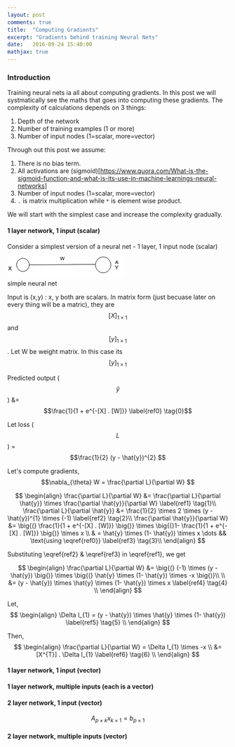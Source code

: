```yaml
---
layout: post
comments: true
title:  "Computing Gradients"
excerpt: "Gradients behind training Neural Nets"
date:   2016-09-24 15:40:00
mathjax: true
---
```



### Introduction

Training neural nets ia all about computing gradients. In this post we will systmatically see the maths that goes into computing these gradients. The complexity of calculations depends on 3 things: 

1. Depth of the network
2. Number of training examples (1 or more)
3. Number of input nodes (1=scalar, more=vector)

Through out this post we assume:
1. There is no bias term.
2. All activations are (sigmoid)[https://www.quora.com/What-is-the-sigmoid-function-and-what-is-its-use-in-machine-learnings-neural-networks]
3. Number of input nodes (1=scalar, more=vector)
4. `.` is matrix multiplication while `*` is element wise product. 


We will start with the simplest case and increase the complexity gradually. 

#### **1 layer network, 1 input (scalar)**

Consider a simplest version of a neural net - 1 layer, 1 input node (scalar)

<div class="imgcap">
<img src="/assets/gradients/NN_1.png">
<div class="thecap">simple neural net</div>
</div>

Input is (x,y) : x, y both are scalars. In matrix form (just becuase later on every thing will be a matric), they are $$[X]_{\scriptscriptstyle 1\times 1}$$ and $$[y]_{\scriptscriptstyle 1\times 1}$$. Let W be weight matrix. In this case its $$[y]_{\scriptscriptstyle 1\times 1}$$


Predicted output ($$ \hat{y} $$) &= $$\frac{1}{1 + e^{-[X] . [W]}} \label{ref0} \tag{0}$$

Let loss ($$ L $$) = $$\frac{1}{2} (y - \hat{y})^{2} $$

Let's compute gradients, $$\nabla_{\theta} W = \frac{\partial L}{\partial W} $$

<!---
\begin{equation}
  \frac{\partial L}{\partial W} = \frac{\partial L}{\partial \hat{y}} \times \frac{\partial \hat{y}}{\partial W} 
  \tag{1}
  \frac{\partial L}{\partial \hat{y}} &= \frac{1}{2} \times 2 \times (y - \hat{y})^{1} \times (-1) 
  \tag{a}
\end{equation}
-->

$$
\begin{align}
\frac{\partial L}{\partial W} &= \frac{\partial L}{\partial \hat{y}} \times \frac{\partial \hat{y}}{\partial W} \label{ref1} \tag{1}\\
\frac{\partial L}{\partial \hat{y}} &= \frac{1}{2} \times 2 \times (y - \hat{y})^{1} \times (-1) \label{ref2} \tag{2}\\
\frac{\partial \hat{y}}{\partial W} &= \big{(} \frac{1}{1 + e^{-[X] . [W]}} \big{)} \times \big{(}1- \frac{1}{1 + e^{-[X] . [W]}} \big{)} \times x \\
& = \hat{y} \times (1- \hat{y}) \times x \dots && \text{using \eqref{ref0}} \label{ref3} \tag{3}\\
\end{align}
$$

Substituting \eqref{ref2} & \eqref{ref3} in \eqref{ref1}, we get 

$$
\begin{align}
\frac{\partial L}{\partial W} &= \big{(} (-1) \times (y - \hat{y}) \big{)} \times \big{(} \hat{y} \times (1- \hat{y}) \times -x \big{)}\\ \\
&= (y - \hat{y}) \times \hat{y} \times (1- \hat{y}) \times x \label{ref4} \tag{4} \\
\end{align}
$$

Let,  
$$ 
\begin{align}
\Delta l_{1} = (y - \hat{y}) \times \hat{y} \times (1- \hat{y}) \label{ref5} \tag{5} \\
\end{align}
$$

Then,  
$$ 
\begin{align}
\frac{\partial L}{\partial W} = \Delta l_{1} \times -x \\
&= [X^{T}] . \Delta l_{1} \label{ref6} \tag{6} \\
\end{align}
$$











#### 1 layer network, 1 input (vector)

#### 1 layer network, multiple inputs (each is a vector)



#### 2 layer network, 1 input (vector)

$$A_{\scriptscriptstyle p\times k}x_{\scriptscriptstyle k\times 1}=b_{\scriptscriptstyle p\times 1}$$

#### 2 layer network, multiple inputs (vector)


<!---
Deriving Policy Gradients. I'd like to also give a sketch of where Policy Gradients come from mathematically. Policy Gradients are a special case of a more general score function gradient estimator. The general case is that when we have an expression of the form \(E_{x \sim p(x \mid \theta)} [f(x)] \) - i.e. the expectation of some scalar valued score function \(f(x)\) under some probability distribution \(p(x;\theta)\) parameterized by some \(\theta\). Hint hint, \(f(x)\) will become our reward function (or advantage function more generally) and \(p(x)\) will be our policy network, which is really a model for \(p(a \mid I)\), giving a distribution over actions for any image \(I\). Then we are interested in finding how we should shift the distribution (through its parameters \(\theta\)) to increase the scores of its samples, as judged by \(f\) (i.e. how do we change the network's parameters so that action samples get higher rewards). We have that:

$$
\begin{align}
\nabla_{\theta} E_x[f(x)] &= \nabla_{\theta} \sum_x p(x) f(x) & \text{definition of expectation} \\
& = \sum_x \nabla_{\theta} p(x) f(x) & \text{swap sum and gradient} \\
& = \sum_x p(x) \frac{\nabla_{\theta} p(x)}{p(x)} f(x) & \text{both multiply and divide by } p(x) \\
& = \sum_x p(x) \nabla_{\theta} \log p(x) f(x) & \text{use the fact that } \nabla_{\theta} \log(z) = \frac{1}{z} \nabla_{\theta} z \\
& = E_x[f(x) \nabla_{\theta} \log p(x) ] & \text{definition of expectation}
\end{align}
$$
-->






    
